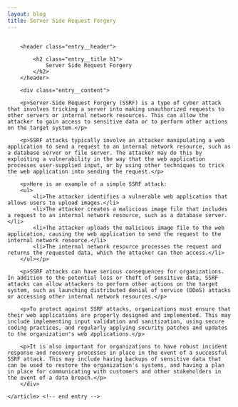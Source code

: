 ```yaml
---
layout: blog
title: Server Side Request Forgery
---
```


<div id="main" class="s-content__main large-8 column">
    <article class="entry">

        <header class="entry__header">

            <h2 class="entry__title h1">
                Server Side Request Forgery
            </h2>        
        </header>
        
        <div class="entry__content">

        <p>Server-Side Request Forgery (SSRF) is a type of cyber attack that involves tricking a server into making unauthorized requests to other servers or internal network resources. This can allow the attacker to gain access to sensitive data or to perform other actions on the target system.</p>

        <p>SSRF attacks typically involve an attacker manipulating a web application to send a request to an internal network resource, such as a database server or file server. The attacker may do this by exploiting a vulnerability in the way that the web application processes user-supplied input, or by using other techniques to trick the web application into sending the request.</p>

        <p>Here is an example of a simple SSRF attack:
        <ul>
            <li>The attacker identifies a vulnerable web application that allows users to upload images.</li>
            <li>The attacker creates a malicious image file that includes a request to an internal network resource, such as a database server.</li>
            <li>The attacker uploads the malicious image file to the web application, causing the web application to send the request to the internal network resource.</li>
            <li>The internal network resource processes the request and returns the requested data, which the attacker can then access.</li>
        </ul></p>

        <p>SSRF attacks can have serious consequences for organizations. In addition to the potential loss or theft of sensitive data, SSRF attacks can allow attackers to perform other actions on the target system, such as launching distributed denial of service (DDoS) attacks or accessing other internal network resources.</p>

        <p>To protect against SSRF attacks, organizations must ensure that their web applications are properly designed and implemented. This may include implementing input validation and sanitization, using secure coding practices, and regularly applying security patches and updates to the organization's web applications.</p>

        <p>It is also important for organizations to have robust incident response and recovery processes in place in the event of a successful SSRF attack. This may include having backups of sensitive data that can be used to restore the organization's systems, and having a plan in place for communicating with customers and other stakeholders in the event of a data breach.</p>
        </div> 

    </article> <!-- end entry -->

</div> <!-- end main -->